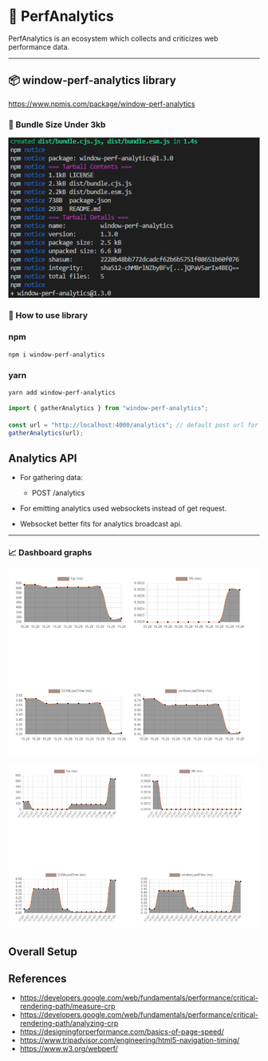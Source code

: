 # :tada: PerfAnalytics

PerfAnalytics is an ecosystem which collects and criticizes web performance data.

---

## :package: window-perf-analytics library

<https://www.npmjs.com/package/window-perf-analytics>

### :clap: Bundle Size Under 3kb

![Bundle Size](https://github.com/turkaytunc/analytics/blob/main/static-files/library-size.png)

### :pencil: How to use library

### npm

```sh
npm i window-perf-analytics
```

### yarn

```sh
yarn add window-perf-analytics
```

```js
import { gatherAnalytics } from "window-perf-analytics";

const url = "http://localhost:4000/analytics"; // default post url for sending metrics
gatherAnalytics(url);
```

## Analytics API

- For gathering data:

  - POST /analytics

- For emitting analytics used websockets instead of get request.
- Websocket better fits for analytics broadcast api.

---

### :chart_with_upwards_trend: Dashboard graphs

![graph-1](https://github.com/turkaytunc/analytics/blob/main/static-files/graph-1.png)

![graph-2](https://github.com/turkaytunc/analytics/blob/main/static-files/graph-2.png)

## Overall Setup

## References

- <https://developers.google.com/web/fundamentals/performance/critical-rendering-path/measure-crp>
- <https://developers.google.com/web/fundamentals/performance/critical-rendering-path/analyzing-crp>
- <https://designingforperformance.com/basics-of-page-speed/>
- <https://www.tripadvisor.com/engineering/html5-navigation-timing/>
- <https://www.w3.org/webperf/>
